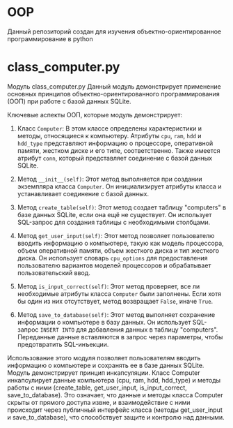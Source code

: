 # OOP
Данный репозиторий создан для изучения объектно-ориентированное программирование в python
# class_computer.py
Модуль class_computer.py Данный модуль демонстрирует применение основных принципов объектно-ориентированного программирования (ООП) при работе с базой данных SQLite.

Ключевые аспекты ООП, которые модуль демонстрирует:

1. Класс `Computer`: В этом классе определены характеристики и методы, относящиеся к компьютеру. Атрибуты `cpu`, `ram`, `hdd` и `hdd_type` представляют информацию о процессоре, оперативной памяти, жестком диске и его типе, соответственно. Также имеется атрибут `conn`, который представляет соединение с базой данных SQLite.

2. Метод `__init__(self)`: Этот метод выполняется при создании экземпляра класса `Computer`. Он инициализирует атрибуты класса и устанавливает соединение с базой данных.

3. Метод `create_table(self)`: Этот метод создает таблицу "computers" в базе данных SQLite, если она ещё не существует. Он использует SQL-запрос для создания таблицы с необходимыми столбцами.

4. Метод `get_user_input(self)`: Этот метод позволяет пользователю вводить информацию о компьютере, такую как модель процессора, объем оперативной памяти, объем жесткого диска и тип жесткого диска. Он использует словарь `cpu_options` для предоставления пользователю вариантов моделей процессоров и обрабатывает пользовательский ввод.

5. Метод `is_input_correct(self)`: Этот метод проверяет, все ли необходимые атрибуты класса `Computer` были заполнены. Если хотя бы один из них отсутствует, метод возвращает `False`, иначе `True`.

6. Метод `save_to_database(self)`: Этот метод выполняет сохранение информации о компьютере в базу данных. Он использует SQL-запрос `INSERT INTO` для добавления данных в таблицу "computers". Переданные данные вставляются в запрос через параметры, чтобы предотвратить SQL-инъекции.

Использование этого модуля позволяет пользователям вводить информацию о компьютере и сохранять ее в базе данных SQLite. Модуль демонстрирует принцип инкапсуляции. Класс Computer инкапсулирует данные компьютера (cpu, ram, hdd, hdd_type) и методы работы с ними (create_table, get_user_input, is_input_correct, save_to_database). Это означает, что данные и методы класса Computer скрыты от прямого доступа извне, и взаимодействие с ними происходит через публичный интерфейс класса (методы get_user_input и save_to_database), что способствует защите и контролю над данными.
